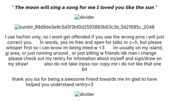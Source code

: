  <p align="center"


" 𝙏𝙝𝙚 𝙢𝙤𝙤𝙣 𝙬𝙞𝙡𝙡 𝙨𝙞𝙣𝙜 𝙖 𝙨𝙤𝙣𝙜 𝙛𝙤𝙧 𝙢𝙚 𝙄 𝙡𝙤𝙫𝙚𝙙 𝙮𝙤𝙪 𝙡𝙞𝙠𝙚 𝙩𝙝𝙚 𝙨𝙪𝙣 "

 <p align="center"


![divider](https://64.media.tumblr.com/2cdd27c9daae46efa6d06e4cbb3f7f37/dbd95ce5db1a424a-1b/s540x810/202fff4738e2a0a51e009ca9dde569d5aa6ed72a.pnj)

 <p align="center"

![tumblr_98d9de3e8c5d5f3bf0d2593893b63c2b_5d21685c_2048](https://github.com/user-attachments/assets/4856e156-6858-4168-8b5a-ce35b467f11f)

 <p align="center"
  
‎I use he/him only, no i wont get offended if you use the wrong prns i will just correct you. ‎ ‎ ‎ ‎ ‎ ‎‎In words, yes im free and open for talks or c+h, but please whisper first so i can know im being inted w <3 ‎ ‎ ‎ ‎ ‎ ‎ ‎ ‎im usually on my island, gi area, or just running around , or just sitting w friends idk man i change  ‎ ‎ ‎ ‎ ‎ ‎ ‎ please check out my rentry for infomation about myself and sign/draw on my straw!  ‎ ‎ ‎ ‎ ‎ ‎ ‎ ‎ ‎ ‎ ‎ ‎ ‎also do not take inpso nor copy me i do not like that one bit

 <p align="center"

thank you isa for being a awesome friend towards me im glad to have helped you understand rentry<3 ‎ ‎ ‎ ‎ ‎ ‎ ‎ ‎ ‎ ‎ ‎ ‎ ‎ ‎ ‎ ‎ ‎ ‎ ‎ ‎ ‎ ‎ ‎ ‎ ‎ ‎ ‎ ‎ ‎ ‎ ‎ ‎  ‎ ‎ ‎ ‎ ‎‎ ‎ ‎ ‎ ‎ ‎ ‎ ‎ ‎ ‎ 

 <p align="center"


![divider](https://64.media.tumblr.com/27ae8cf3cbe5f712597f8ab73be5f4d6/dbd95ce5db1a424a-9e/s540x810/0845bff8a74ba3bf8eaee07f81311239a732b4cc.pnj) 





